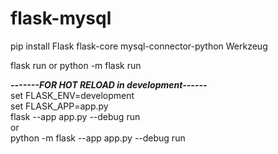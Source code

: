 # flask-mysql

pip install Flask flask-core mysql-connector-python Werkzeug

flask run 
or 
python -m flask run

***-------FOR HOT RELOAD in development------***<br>
set FLASK_ENV=development<br>
set FLASK_APP=app.py<br>
flask --app app.py --debug run<br>
or<br>
python -m flask --app app.py --debug run<br>
